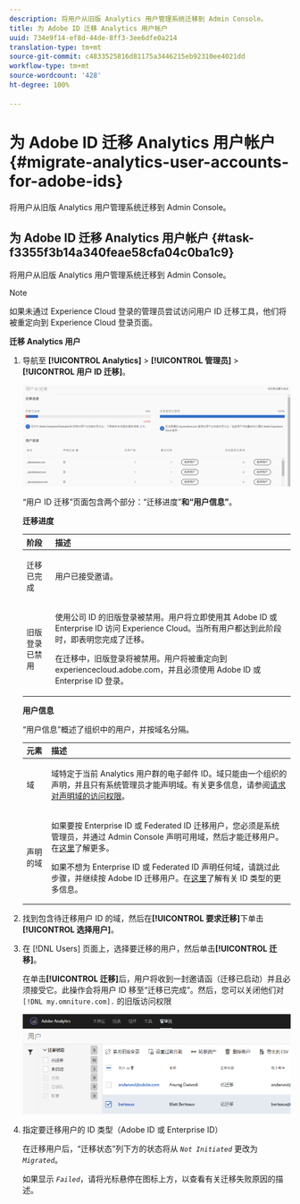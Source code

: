 ```yaml
---
description: 将用户从旧版 Analytics 用户管理系统迁移到 Admin Console。
title: 为 Adobe ID 迁移 Analytics 用户帐户
uuid: 734e9f14-ef8d-44de-8ff3-3ee6dfe0a214
translation-type: tm+mt
source-git-commit: c4833525816d81175a3446215eb92310ee4021dd
workflow-type: tm+mt
source-wordcount: '428'
ht-degree: 100%

---
```



# 为 Adobe ID 迁移 Analytics 用户帐户{#migrate-analytics-user-accounts-for-adobe-ids}

将用户从旧版 Analytics 用户管理系统迁移到 Admin Console。

## 为 Adobe ID 迁移 Analytics 用户帐户 {#task-f3355f3b14a340feae58cfa04c0ba1c9}

将用户从旧版 Analytics 用户管理系统迁移到 Admin Console。

>[!NOTE]
>
> 如果未通过 Experience Cloud 登录的管理员尝试访问用户 ID 迁移工具，他们将被重定向到 Experience Cloud 登录页面。

**迁移 Analytics 用户**

1. 导航至 **[!UICONTROL Analytics]** > **[!UICONTROL 管理员]** > **[!UICONTROL 用户 ID 迁移]**。

   ![](assets/migration-progress.png)

   “用户 ID 迁移”页面包含两个部分：“迁移进度”**&#x200B;和“用户信息”**。

   **迁移进度**

   <table id="table_F9F1CFF762C745E198CB075A02BA2DDA"> 
   <thead> 
   <tr> 
      <th colname="col1" class="entry"> 阶段 </th> 
      <th colname="col2" class="entry"> 描述 </th> 
   </tr>
   </thead>
   <tbody> 
   <tr> 
      <td colname="col1"> <p>迁移已完成 </p> </td> 
      <td colname="col2"> <p>用户已接受邀请。 </p> </td> 
   </tr> 
   <tr> 
      <td colname="col1"> <p>旧版登录已禁用 </p> </td> 
      <td colname="col2"> <p>使用公司 ID 的旧版登录被禁用。用户将立即使用其 Adobe ID 或 Enterprise ID 访问 Experience Cloud。当所有用户都达到此阶段时，即表明您完成了迁移。 </p> <p>在迁移中，旧版登录将被禁用。用户将被重定向到 <span class="filepath">experiencecloud.adobe.com</span>，并且必须使用 Adobe ID 或 Enterprise ID 登录。 </p> </td> 
   </tr> 
   </tbody> 
   </table>

   **用户信息**

   “用户信息”概述了组织中的用户，并按域名分隔。

   <table id="table_3822E27AF81E4A188562FEB5131548A5"> 
   <thead> 
   <tr> 
      <th colname="col1" class="entry"> 元素 </th> 
      <th colname="col2" class="entry"> 描述 </th> 
   </tr>
   </thead>
   <tbody> 
   <tr> 
      <td colname="col1"> <p>域 </p> </td> 
      <td colname="col2"> <p>域特定于当前 Analytics 用户群的电子邮件 ID。域只能由一个组织的声明，并且只有系统管理员才能声明域。有关更多信息，请参阅<a href="https://helpx.adobe.com/cn/enterprise/help/request-access-to-claimed-domain.html">请求对声明域的访问权限</a>。 </p> </td> 
   </tr> 
   <tr> 
      <td colname="col1"> <p>声明的域 </p> </td> 
      <td colname="col2"> <p>如果要按 Enterprise ID 或 Federated ID 迁移用户，您必须是系统管理员，并通过 Admin Console 声明可用域，然后才能迁移用户。在<a href="https://helpx.adobe.com/cn/enterprise/help/identity.html">这里</a>了解更多。 </p> <p>如果不想为 Enterprise ID 或 Federated ID 声明任何域，请跳过此步骤，并继续按 Adobe ID 迁移用户。在<a href="https://helpx.adobe.com/cn/enterprise/help/identity.html">这里</a>了解有关 ID 类型的更多信息。 </p> </td> 
   </tr> 
   </tbody> 
   </table>

1. 找到包含待迁移用户 ID 的域，然后在&#x200B;**[!UICONTROL 要求迁移]**&#x200B;下单击&#x200B;**[!UICONTROL 选择用户]**。
1. 在 [!DNL Users] 页面上，选择要迁移的用户，然后单击&#x200B;**[!UICONTROL 迁移]**。

   在单击&#x200B;**[!UICONTROL 迁移]**&#x200B;后，用户将收到一封邀请函（迁移已启动）并且必须接受它。此操作会将用户 ID 移至“迁移已完成”。然后，您可以关闭他们对 `[!DNL my.omniture.com].` 的旧版访问权限

   ![](assets/user-info.png)

1. 指定要迁移用户的 ID 类型（Adobe ID 或 Enterprise ID）

   在迁移用户后，“迁移状态”列下方的状态将从 *`Not Initiated`* 更改为 *`Migrated`*。

   如果显示 *`Failed`*，请将光标悬停在图标上方，以查看有关迁移失败原因的描述。
